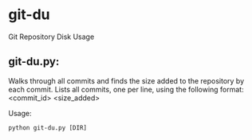 # git-du
Git Repository Disk Usage

## git-du.py:
Walks through all commits and finds the size added to the repository by each commit.
Lists all commits, one per line, using the following format: <tstamp> <commit_id> <size_added>

Usage:
```
python git-du.py [DIR]
```